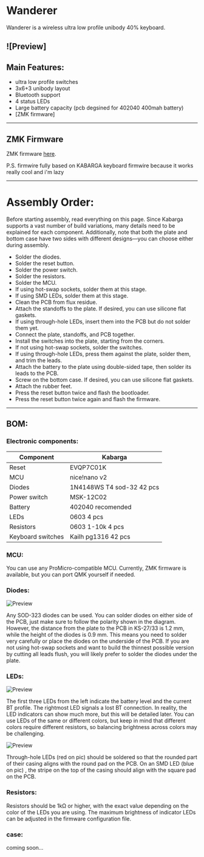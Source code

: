 # Wanderer
Wanderer is a wireless ultra low profile unibody 40% keyboard.  

![Preview]
---

## Main Features:  
* ultra low profile switches
* 3x6+3 unibody layout
* Bluetooth support
* 4 status LEDs
* Large battery capacity (pcb degsined for 402040 400mah battery)
* [ZMK firmware]

---

## ZMK Firmware  
ZMK firmware [here](https://github.com/Kaumovich/zmk-wanderer).  

P.S. firmwire fully based on KABARGA keyboard firmwire because it works really cool and i'm lazy

---


# Assembly Order:

Before starting assembly, read everything on this page. Since Kabarga supports a vast number of build variations, many details need to be explained for each component. Additionally, note that both the plate and bottom case have two sides with different designs—you can choose either during assembly. 

* Solder the diodes.
* Solder the reset button.
* Solder the power switch.
* Solder the resistors.
* Solder the MCU.
* If using hot-swap sockets, solder them at this stage.
* If using SMD LEDs, solder them at this stage.
* Clean the PCB from flux residue.
* Attach the standoffs to the plate. If desired, you can use silicone flat gaskets.
* If using through-hole LEDs, insert them into the PCB but do not solder them yet.
* Connect the plate, standoffs, and PCB together.
* Install the switches into the plate, starting from the corners.
* If not using hot-swap sockets, solder the switches.
* If using through-hole LEDs, press them against the plate, solder them, and trim the leads.
* Attach the battery to the plate using double-sided tape, then solder its leads to the PCB.
* Screw on the bottom case. If desired, you can use silicone flat gaskets.
* Attach the rubber feet.
* Press the reset button twice and flash the bootloader.
* Press the reset button twice again and flash the firmware.

---

## BOM:  
### Electronic components:
| Component          | Kabarga                    | 
| ------------------ | -------------------------- | 
| Reset              | EVQP7C01K                  | 
| MCU                | nice!nano v2               | 
| Diodes             | 1N4148WS T4 sod-32  42 pcs | 
| Power switch       | MSK-12C02                  | 
| Battery            | 402040 recomended          | 
| LEDs               | 0603                 4 pcs | 
| Resistors          | 0603 1-10k           4 pcs | 
| Keyboard switches  | Kailh pg1316        42 pcs | 


### MCU:
You can use any ProMicro-compatible MCU. Currently, ZMK firmware is available, but you can port QMK yourself if needed.


### Diodes:
![Preview](pics/diodes.png)  

Any SOD-323 diodes can be used. You can solder diodes on either side of the PCB, just make sure to follow the polarity shown in the diagram. However, the distance from the plate to the PCB in KS-27/33 is 1.2 mm, while the height of the diodes is 0.9 mm. This means you need to solder very carefully or place the diodes on the underside of the PCB. If you are not using hot-swap sockets and want to build the thinnest possible version by cutting all leads flush, you will likely prefer to solder the diodes under the plate.

### LEDs:
![Preview](pics/LED1_8mm.webp)  

The first three LEDs from the left indicate the battery level and the current BT profile. The rightmost LED signals a lost BT connection. In reality, the LED indicators can show much more, but this will be detailed later. You can use LEDs of the same or different colors, but keep in mind that different colors require different resistors, so balancing brightness across colors may be challenging.

![Preview](pics/led_footprint.png)

Through-hole LEDs (red on pic) should be soldered so that the rounded part of their casing aligns with the round pad on the PCB. On an SMD LED (blue on pic) , the stripe on the top of the casing should align with the square pad on the PCB.

### Resistors:
Resistors should be 1kΩ or higher, with the exact value depending on the color of the LEDs you are using. The maximum brightness of indicator LEDs can be adjusted in the firmware configuration file.


### case:

coming soon...
